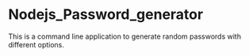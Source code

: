 # Nodejs_Password_generator
This is a command line application to generate random passwords with different options.
